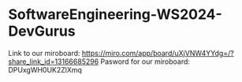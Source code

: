 # SoftwareEngineering-WS2024-DevGurus

Link to our miroboard: https://miro.com/app/board/uXjVNW4YYdg=/?share_link_id=13166685296 
Pasword for our miroboard: DPUxgWH0UK2ZlXmq
